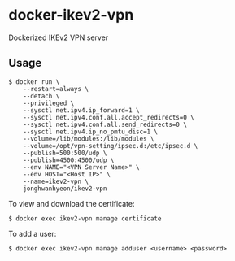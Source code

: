 # docker-ikev2-vpn
Dockerized IKEv2 VPN server

## Usage

    $ docker run \
        --restart=always \
        --detach \
        --privileged \
        --sysctl net.ipv4.ip_forward=1 \
        --sysctl net.ipv4.conf.all.accept_redirects=0 \
        --sysctl net.ipv4.conf.all.send_redirects=0 \
        --sysctl net.ipv4.ip_no_pmtu_disc=1 \
        --volume=/lib/modules:/lib/modules \
        --volume=/opt/vpn-setting/ipsec.d:/etc/ipsec.d \
        --publish=500:500/udp \
        --publish=4500:4500/udp \
        --env NAME="<VPN Server Name>" \
        --env HOST="<Host IP>" \
        --name=ikev2-vpn \
        jonghwanhyeon/ikev2-vpn


To view and download the certificate:

    $ docker exec ikev2-vpn manage certificate


To add a user:

    $ docker exec ikev2-vpn manage adduser <username> <password>
